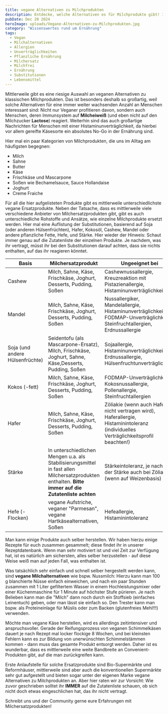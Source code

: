 ```yaml
---
title: vegane Alternativen zu Milchprodukten
description: Entdecke, welche Alternativen es für Milchprodukte gibt! In diesem Blogbeitrag werden die gängisten Milchersatzprodukte vorgestellt und wir gehen auf diverse Unverträglichkeiten und Allergien ein.
pubDate: Dec 20 2024
heroImage: uploads/Vegane-Alternativen-zu-Milchprodukten.jpg
category: "Wissenswertes rund um Ernährung"
tags:
  - Vegan
  - Milchalternativen
  - Allergien
  - Unverträglichkeiten
  - Pflanzliche Ernährung
  - Milchersatz
  - Milchfrei
  - Ernährung
  - Substitutionen
  - Lebensmittel
---
```


Mittlerweile gibt es eine riesige Auswahl an veganen Alternativen zu klassischen Milchprodukten. Das ist besonders deshalb so großartig, weil solche Alternativen für eine immer weiter wachsenden Anzahl an Menschen interessant sind: Nicht nur Veganer profitieren davon, sondern auch Menschen, deren Immunsystem auf **Milcheiweiß** (und eben nicht auf den Milchzucker **Lactose**) reagiert. Weiterhin sind das auch großartige Nachrichten für Menschen mit einer Histaminunverträglichkeit, da hierbei vor allem gereifte Käsesorte ein absolutes No-Go in der Ernährung sind.

Hier mal ein paar Kategorien von Milchprodukten, die uns im Alltag am häufigsten begegnen:
- Milch 
- Sahne
- Butter
- Käse
- Frischkäse und Mascarpone 
- Soßen wie Bechamelsauce, Sauce Hollandaise
- Joghurt
- Creme Fraiche

Für all die hier aufgelisteten Produkte gibt es mittlerweile unterschiedlichste vegane Ersatzprodukte. Neben der Tatsache, dass es mittlerweile viele verschiedene Anbieter von Milchersatzprodukten gibt, gibt es auch unterschiedliche Rohstoffe und Ansätze, wie einzelne Milchprodukte ersetzt werden. Hier mal eine Auflistung der Substitutionen, basierend auf Soja (oder anderen Hülsenfrüchten), Hafer, Kokosöl, Cashew, Mandel oder andere pflanzliche Fette, Hefe, und Stärke. Hier wieder der Hinweis: Schaut immer genau auf die Zutatenliste der einzelnen Produkte. Je nachdem, was ihr vertragt, müsst ihr bei den Substitutionen darauf achten, dass sie nichts enthalten, auf das ihr reagieren könntet. 

| Basis                           | Milchersatzprodukt                                                                                                                                   | Ungeeignet bei                                                                                                                      |
| ------------------------------- | ---------------------------------------------------------------------------------------------------------------------------------------------------- | ----------------------------------------------------------------------------------------------------------------------------------- |
| Cashew                          | Milch, Sahne, Käse, Frischkäse, Joghurt, Desserts, Pudding, Soßen                                                                                    | Cashewnussallergie, Kreuzreaktion mit Pistazienallergie, Histaminunverträglichkeit                                                  |
| Mandel                          | Milch, Sahne, Käse, Frischkäse, Joghurt, Desserts, Pudding, Soßen                                                                                    | Nussallergiker, Mandelallergie, Histaminunverträglichkeit, FODMAP-Unverträglichkeit, Steinfruchtallergien, Erdnussallergie          |
| Soja (und andere Hülsenfrüchte) | Seidentofu (als Mascarpone-Ersatz), Milch, Frischkäse, Joghurt, Sahne, Käse,Desserts, Pudding, Soßen                                                 | Sojaallergie, Histaminunverträglichkeit, Erdnussallergie, Hülsenfruchtunverträglichkeit                                             |
| Kokos (-fett)                   | Milch, Sahne, Käse, Frischkäse, Joghurt, Desserts, Pudding, Soßen                                                                                    | FODMAP-Unverträglichkeit, Kokosnussallergie, Pollenallergie, Steinfruchtallergien                                                   |
| Hafer                           | Milch, Sahne, Käse, Frischkäse, Joghurt, Desserts, Pudding, Soßen                                                                                    | Zöliakie (wenn auch Hafer nicht vertragen wird), Haferallergie, Histaminintoleranz (individuelles Verträglichkeitsprofil beachten!) |
| Stärke                          | In unterschiedlichen Mengen u.a. als Stabilisierungsmittel in fast allen Milchersatzprodukten enthalten. **Bitte immer auf die Zutatenliste achten** | Stärkeintoleranz, je nach Art der Stärke auch bei Zöliakie (wenn auf Weizenbasis)                                                   |
| Hefe (-Flocken)                 | vegane Aufstriche, veganer "Parmesan", vegane Hartkäsealternativen, Soßen                                                                            | Hefeallergie, Histaminintoleranz                                                                                                    |

Man kann einige Produkte auch selber herstellen. Wir haben hierzu einige Rezepte für euch zusammen gesammelt; diese findet ihr in unserer Rezeptdatenbank. Wenn man sehr motiviert ist und viel Zeit zur Verfügung hat, ist es natürlich am sichersten, alles selber herzustellen - auf diese Weise weiß man auf jeden Fall, was enthalten ist. 

Was tatsächlich sehr einfach und schnell selber hergestellt werden kann, sind **vegane Milchalternativen** wie bspw. Nussmilch:
Hierzu kann man 100 g blanchierte Nüsse einfach einweichen, und nach ein paar Stunden zusammen mit 1 Liter gefiltertem Wasser in einem Hochleistungsmixer oder einer Küchenmaschine für 1 Minute auf höchster Stufe pürieren. Je nach Belieben kann man die "Milch" dann noch durch ein Stoffsieb (einfaches Leinentuch) geben, oder man lässt sie einfach so. Den Trester kann man bspw. als Proteineinlage für Müslis oder zum Backen (glutenfreies Mehl!!!) verwenden.

Möchte man vegane Käse herstellen, wird es allerdings zeitintensiver und anspruchsvoller.
Gerade der Reifungsprozess von veganen Schimmelkäsen dauert je nach Rezept mal locker flockige 8 Wochen, und bei kleinsten Fehlern kann es zur Bildung von unerwünschten Schimmelstämmen kommen - dann muss das gesamte Produkt entsorgt werden. Daher ist es wunderbar, dass es mittlerweile eine weite Bandbreite an Convenient-Produkten gibt, auf die man zurückgreifen kann. 

Erste Anlaufstelle für solche Ersatzprodukte sind Bio-Supermärkte und Reformhäuser, mittlerweile sind aber auch die konventionellen Supermärkte sehr gut aufgestellt und bieten sogar unter der eigenen Marke vegane Alternativen zu Milchprodukten an. Aber hier raten wir zur Vorsicht: Wie zuvor geschrieben solltet ihr **IMMER** auf die Zutatenliste schauen, ob sich nicht doch etwas eingeschlichen hat, das ihr nicht vertragt. 

Schreibt uns und der Community gerne eure Erfahrungen mit Milchersatzprodukten! 